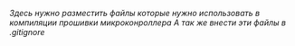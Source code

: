 *Здесь нужно разместить файлы которые нужно использовать в компиляции прошивки микроконроллера*
*А так же внести эти файлы в .gitignore*

